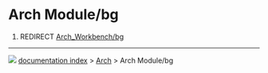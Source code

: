 # Arch Module/bg
1.  REDIRECT [Arch_Workbench/bg](Arch_Workbench/bg.md)



---
![](images/Button_right.svg) [documentation index](../README.md) > [Arch](Arch_Workbench.md) > Arch Module/bg
